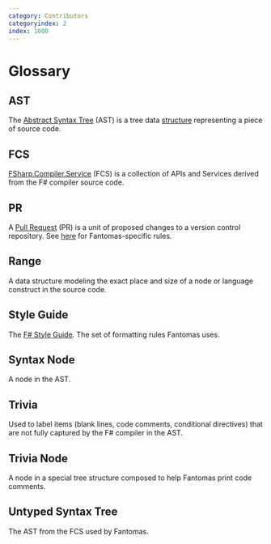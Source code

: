 ```yaml
---
category: Contributors
categoryindex: 2
index: 1000
---
```

# Glossary

## AST

The [Abstract Syntax Tree](https://en.wikipedia.org/wiki/Abstract_syntax_tree) (AST) is a tree data [structure](https://github.com/dotnet/fsharp/blob/main/src/Compiler/SyntaxTree/SyntaxTree.fs) representing a piece of source code.

## FCS

[FSharp.Compiler.Service](https://fsharp.github.io/fsharp-compiler-docs/fcs/#FSharp-Compiler-Service) (FCS) is a collection of APIs and Services derived from the F# compiler source code.

## PR

A [Pull Request](https://docs.github.com/en/pull-requests) (PR) is a unit of proposed changes to a version control repository. See [here](./Pull%20request%20ground%20rules.html) for Fantomas-specific rules.

## Range

A data structure modeling the exact place and size of a node or language construct in the source code.

## Style Guide

The [F# Style Guide](https://learn.microsoft.com/en-us/dotnet/fsharp/style-guide/). The set of formatting rules Fantomas uses.

## Syntax Node

A node in the AST.

## Trivia

Used to label items (blank lines, code comments, conditional directives) that are not fully captured by the F# compiler in the AST.

## Trivia Node

A node in a special tree structure composed to help Fantomas print code comments.

## Untyped Syntax Tree

The AST from the FCS used by Fantomas.

<fantomas-nav previous="./Pull%20request%20ground%20rules.html"></fantomas-nav>
